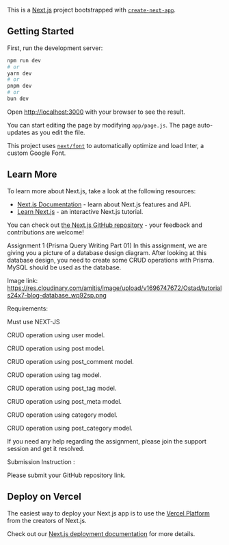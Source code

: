 This is a [Next.js](https://nextjs.org/) project bootstrapped with [`create-next-app`](https://github.com/vercel/next.js/tree/canary/packages/create-next-app).

## Getting Started

First, run the development server:

```bash
npm run dev
# or
yarn dev
# or
pnpm dev
# or
bun dev
```

Open [http://localhost:3000](http://localhost:3000) with your browser to see the result.

You can start editing the page by modifying `app/page.js`. The page auto-updates as you edit the file.

This project uses [`next/font`](https://nextjs.org/docs/basic-features/font-optimization) to automatically optimize and load Inter, a custom Google Font.

## Learn More

To learn more about Next.js, take a look at the following resources:

- [Next.js Documentation](https://nextjs.org/docs) - learn about Next.js features and API.
- [Learn Next.js](https://nextjs.org/learn) - an interactive Next.js tutorial.

You can check out [the Next.js GitHub repository](https://github.com/vercel/next.js/) - your feedback and contributions are welcome!



Assignment 1 (Prisma Query Writing Part 01)
In this assignment, we are giving you a picture of a database design diagram. After looking at this database design, you need to create some CRUD operations with Prisma. MySQL should be used as the database. 


 


Image link: https://res.cloudinary.com/amitjs/image/upload/v1696747672/Ostad/tutorials24x7-blog-database_wp92sp.png


 


Requirements:


 




Must use NEXT-JS




CRUD operation using user model.




CRUD operation using post model.




CRUD operation using post_comment model.




CRUD operation using tag model.




CRUD operation using post_tag model.




CRUD operation using post_meta model.




CRUD operation using category model.




CRUD operation using post_category model.








If you need any help regarding the assignment, please join the support session and get it resolved.


 


Submission Instruction :


Please submit your GitHub repository link.


 



## Deploy on Vercel

The easiest way to deploy your Next.js app is to use the [Vercel Platform](https://vercel.com/new?utm_medium=default-template&filter=next.js&utm_source=create-next-app&utm_campaign=create-next-app-readme) from the creators of Next.js.

Check out our [Next.js deployment documentation](https://nextjs.org/docs/deployment) for more details.
